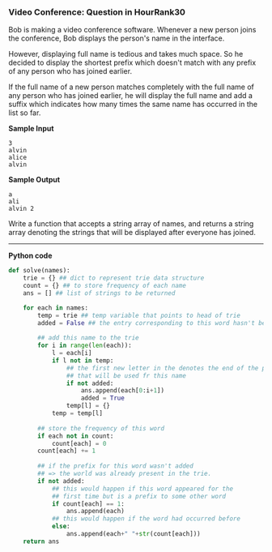 ### Video Conference: Question in HourRank30

Bob is making a video conference software. Whenever a new person joins the conference, Bob displays the person's name in the interface.

However, displaying full name is tedious and takes much space. So he decided to display the shortest prefix which doesn't match with any prefix of any person who has joined earlier.

If the full name of a new person matches completely with the full name of any person who has joined earlier, he will display the full name and add a suffix which indicates how many times the same name has occurred in the list so far. 

**Sample Input**
```
3
alvin
alice
alvin
```

**Sample Output**
```
a
ali
alvin 2
```

Write a function that accepts a string array of names, and returns a string array denoting the strings that will be displayed after everyone has joined.

--- 

**Python code**
```python
def solve(names):
    trie = {} ## dict to represent trie data structure
    count = {} ## to store frequency of each name
    ans = [] ## list of strings to be returned

    for each in names:
        temp = trie ## temp variable that points to head of trie
        added = False ## the entry corresponding to this word hasn't been made yet
        
        ## add this name to the trie
        for i in range(len(each)):
            l = each[i]
            if l not in temp:
                ## the first new letter in the denotes the end of the prefix
                ## that will be used fr this name
                if not added: 
                    ans.append(each[0:i+1])
                    added = True
                temp[l] = {}
            temp = temp[l]
        
        ## store the frequency of this word
        if each not in count:
            count[each] = 0
        count[each] += 1
        
        ## if the prefix for this word wasn't added 
        ## => the world was already present in the trie.
        if not added:
            ## this would happen if this word appeared for the 
            ## first time but is a prefix to some other word
            if count[each] == 1:
                ans.append(each)
            ## this would happen if the word had occurred before
            else:
                ans.append(each+" "+str(count[each]))
    return ans
```